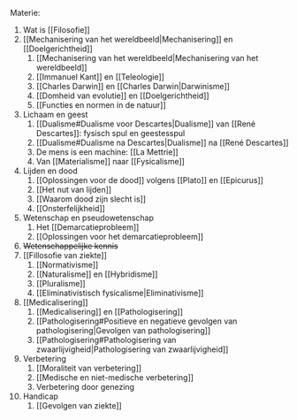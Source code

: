 Materie:
1. Wat is [[Filosofie]] 
2. [[Mechanisering van het wereldbeeld|Mechanisering]] en [[Doelgerichtheid]] 
	1. [[Mechanisering van het wereldbeeld|Mechanisering van het wereldbeeld]]
	2. [[Immanuel Kant]] en [[Teleologie]]
	3. [[Charles Darwin]] en [[Charles Darwin|Darwinisme]]
	4. [[Domheid van evolutie]] en [[Doelgerichtheid]]
	5. [[Functies en normen in de natuur]]
3. Lichaam en geest
	1. [[Dualisme#Dualisme voor Descartes|Dualisme]] van [[René Descartes]]: fysisch spul en geestesspul
	2. [[Dualisme#Dualisme na Descartes|Dualisme]] na [[René Descartes]] 
	3. De mens is een machine: [[La Mettrie]]
	4. Van [[Materialisme]] naar [[Fysicalisme]] 
4. Lijden en dood
	1. [[Oplossingen voor de dood]] volgens [[Plato]] en [[Epicurus]]
	2. [[Het nut van lijden]]
	3. [[Waarom dood zijn slecht is]]
	4. [[Onsterfelijkheid]]
5. Wetenschap en pseudowetenschap
	1. Het [[Demarcatieprobleem]]
	2. [[Oplossingen voor het demarcatieprobleem]]
6. ~~Wetenschappelijke kennis~~
7. [[Fillosofie van ziekte]]
	1. [[Normativisme]]
	2. [[Naturalisme]] en [[Hybridisme]]
	3. [[Pluralisme]]
	4. [[Eliminativistisch fysicalisme|Eliminativisme]]
8. [[Medicalisering]]
	1. [[Medicalisering]] en [[Pathologisering]]
	2. [[Pathologisering#Positieve en negatieve gevolgen van pathologisering|Gevolgen van pathologisering]]
	3. [[Pathologisering#Pathologisering van zwaarlijvigheid|Pathologisering van zwaarlijvigheid]]
9. Verbetering
	1. [[Moraliteit van verbetering]]
	2. [[Medische en niet-medische verbetering]]
	3. Verbetering door genezing
10. Handicap
	1. [[Gevolgen van ziekte]]